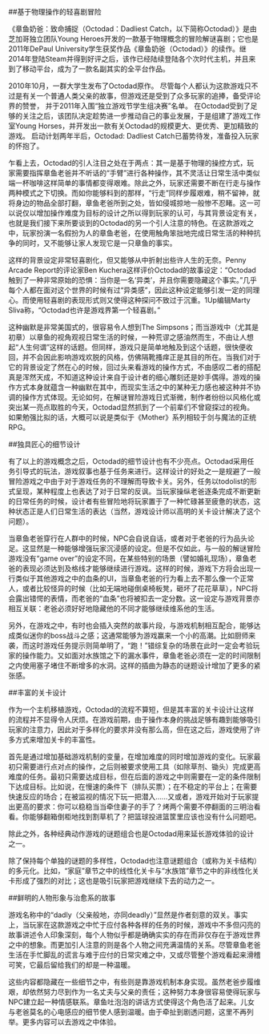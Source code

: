 ##基于物理操作的轻喜剧冒险

《章鱼奶爸：致命捕捉（Octodad：Dadliest Catch，以下简称Octodad）》是由芝加哥独立团队Young Heroes开发的一款基于物理概念的冒险解谜喜剧；它也是2011年DePaul University学生获奖作品《章鱼奶爸（Octodad）》的续作。继2014年登陆Steam并得到好评之后，该作已经陆续登陆各个次时代主机，并且来到了移动平台，成为了一款名副其实的全平台作品。

2010年10月，一群大学生发布了Octodad原作。 尽管每个人都认为这款游戏只不过是有关一个普通人类父亲的故事，但游戏还是受到了众多玩家的追捧，备受评论界的赞誉， 并于2011年入围“独立游戏节学生组决赛”名单。 在Octodad受到了足够的关注之后，该团队决定趁势进一步推动自己的事业发展，于是组建了游戏工作室Young Horses，并开发出一款有关Octodad的规模更大、更优秀、更加精致的游戏。 启动计划两年半后，Octodad: Dadliest Catch已蓄势待发，准备投入玩家的怀抱了。 

乍看上去，Octodad的引人注目之处在于两点：其一是基于物理的操控方式，玩家需要指挥章鱼老爸并不听话的“手臂”进行各种操作，其不灵活让日常生活中类似端一杯咖啡这样简单的事情都变得艰难。除此之外，玩家还需要不断在行走与操作两种模式之下切换。而如你能够料到的那样，“行走”同样步履艰难，稍不留神，就将身边的物品全部打翻，章鱼老爸所到之处，皆如侵城掠地一般惨不忍睹。这一可以说仅以增加操作难度为目标的设计之所以得到玩家的认可，与其背景设定有关，也就是我们接下来所要谈到的Octodad的另一个引人注意的特色。在这款游戏之中，玩家扮演一名假扮为人的章鱼老爸，在使用触角笨拙地完成日常生活的种种抗争的同时，又不能够让家人发现它是一只章鱼的事实。

这样的背景设定非常轻喜剧化，但又能够从中折射出些许人生的无奈。Penny Arcade Report的评论家Ben Kuchera这样评价Octodad的故事设定：“Octodad触到了一种非常原始的恐惧：当你是一名‘异类’，并且你需要隐藏这个事实。”几乎每个人都在面对这个世界的时候有过“异类感”，因此这种设定能够引发一定的同理心。而使用轻喜剧的表现形式则又使得这种探问不致过于沉重。1Up编辑Marty Sliva称，“Octodad也许是游戏界第一个轻喜剧。”

这种幽默是非常美国式的，很容易令人想到The Simpsons；而当游戏中（尤其是初章）以章鱼的视角观视日常生活的时候，一种荒谬之感油然而生，不由让人想起“人生何谓”这样的话题。但同样，游戏只是简单地触及到这个话题，很快便收回，并不会因此影响游戏欢脱的风格，仿佛隔靴搔痒正是其目的所在。当我们对于它的背景设定了然在心的时候，回过头来看游戏的操作方式，不由感叹二者的搭配真是浑然天成，不知道这种设计来自于设计者的细心雕刻还是妙手偶得。游戏的操作方式本身就蕴含一种幽默在其中，而现实生活之中的某种无力感也被这种并不协调的操作方式体现。无论如何，在解谜冒险游戏日式渐微，制作者纷纷以风格化或突出某一亮点取胜的今天，Octodad显然抓到了一个前辈们不曾窥探过的视角。如果勉强比拟的话，大概可以说是类似于《Mother》系列相较于剑与魔法的正统RPG。

##独具匠心的细节设计

有了以上的游戏概念之后，Octodad的细节设计也有不少亮点。Octodad采用任务引导式的玩法，游戏叙事也基于任务来进行。这样设计的好处之一是规避了一般冒险游戏之中由于对于游戏任务的不理解而导致卡关。另外，任务以todolist的形式呈现，某种程度上也表达了对于日常的反讽。当玩家操纵老爸逐条完成不断更新的日常任务的时候，设计者有些冒险地将玩家置于了一种忙碌甚至疲惫的状态，这种状态正是人们日常生活的表达（当然，游戏设计师以高明的关卡设计解决了这个问题）。

当章鱼老爸穿行在人群中的时候，NPC会自说自话，或者对于老爸的行为品头论足。这显然是一种能够增强玩家沉浸感的设定。但是不仅如此，与一般的解谜冒险游戏没有“game over”的设定不同，在某些特别的场景（譬如婚礼现场），章鱼老爸的表现必须达到及格线才能够继续进行游戏。这样的时候，游戏下方将会出现一行类似于其他游戏之中的血条的UI，当章鱼老爸的行为看上去不那么像一个正常人，或者比较怪异的时候（比如无端地碰倒桌椅板凳，砸坏了花花草草），NPC将会露出错愕的表情，而老爸的“血条”也将被扣去一定分数。这一设定与游戏背景亦相互关联：老爸必须好好地隐藏他的不同才能够继续维系他的生活。

另外，在游戏之中，有时也会插入突然的故事片段，与游戏机制相互配合，能够达成类似迷你的boss战斗之感；这通常能够为游戏赢来一个小的高潮。比如厨师来袭，而这时游戏任务提示则简单明了，“跑！”错综复杂的场景在此时一定会考验玩家的操作能力。又如面对水族馆之下的漏水事件，章鱼老爸必须在一定的时间限制之内使用塞子堵住不断增多的水洞。这样的插曲为静态的谜题设计增加了更多的紧张感。

##丰富的关卡设计

作为一个主机移植游戏，Octodad的流程不算短，但是其丰富的关卡设计让这样的流程并不显得令人厌烦。在游戏前期，由于操作本身的挑战足够有趣到能够吸引玩家的注意力，因此对于多样化的要求并没有那么高，但在这之后，游戏使用了许多方式来增加关卡的丰富性。

首先是通过增加基础游戏机制的变量，在增加难度的同时增加游戏的变化。玩家最初只需要进行点对点的操作，之后则被要求使用工具（如除草剂、锄头）完成更高难度的任务。最初只需要达成目标，但在后面的游戏之中则需要在一定的条件限制下达成目标。比如说，在慢速的条件下（排队买票）；在不稳定的平台上；在需要快速反应的场合；在被监视的情况下玩一把潜入……又或者，游戏开始对于玩家提出更高的要求：你可以稳稳当当牵住妻子的手了？烤两个需要不停翻面的三明治看看。你能够翻箱倒柜地找到割草机了？把篮球投进篮筐里应该也没有什么问题吧。

除此之外，各种经典动作游戏的谜题组合也是Octodad用来延长游戏体验的设计之一。

除了保持每个单独的谜题的多样性，Octodad也注意谜题组合（或称为关卡结构）的多元化。比如，“家庭”章节之中的线性化关卡与“水族馆”章节之中的非线性化关卡形成了强烈的对比；这也是吸引玩家把游戏继续下去的动力之一。

##鲜明的人物形象与治愈系的故事

游戏名称中的“dadly（父亲般地，亦同deadly）”显然是作者刻意的双关。事实上，当玩家在这款游戏之中忙于应付各种各样的任务的时候，游戏中不多但闪亮的故事讲述令人印象深刻，每个人物似乎都是确确实实的存在而非仅存在于游戏世界之中的想象。而更加引人注意的则是各个人物之间充满温情的关系。尽管章鱼老爸生活在手忙脚乱的谎言与难于应付的日常灾难之中，又或尽管整个游戏看起来滑稽可笑，它最后留给我们的却是一种温暖。

这些内容都隐藏在一些细节之中，有些则是靠游戏机制本身实现。虽然老爸步履维艰，却依然努力尽到作为一名丈夫与父亲的责任；这种努力本身很容易使得玩家与NPC建立起一种情感联系。章鱼吐泡泡的讲话方式使得这个角色活了起来。儿女与老爸莫名的心电感应的细节使人感到温暖。由于牵扯到剧透问题，这里不再列举。更多内容可以去游戏之中体验。

